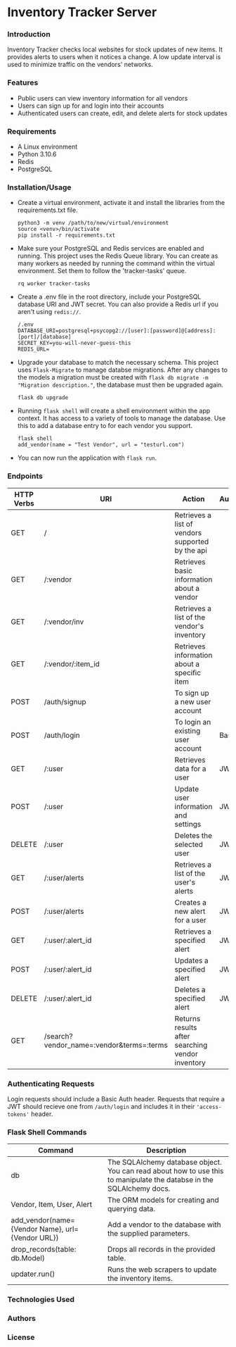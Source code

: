 
# Inventory Tracker Server 
### Introduction
Inventory Tracker checks local websites for stock updates of new items. It provides alerts to users when it notices a change. A low update interval is used to minimize traffic on the vendors' networks.

### Features
* Public users can view inventory information for all vendors
* Users can sign up for and login into their accounts
* Authenticated users can create, edit, and delete alerts for stock updates

### Requirements
* A Linux environment 
* Python 3.10.6
* Redis
* PostgreSQL

### Installation/Usage
* Create a virtual environment, activate it and install the libraries from the requirements.txt file.  
    ```
    python3 -m venv /path/to/new/virtual/environment
    source <venv>/bin/activate
    pip install -r requirements.txt
    ```
* Make sure your PostgreSQL and Redis services are enabled and running. This project uses the Redis Queue library. You can create as many workers as needed by running the command within the virtual environment. Set them to follow the 'tracker-tasks' queue.
    ```
    rq worker tracker-tasks
    ```
* Create a .env file in the root directory, include your PostgreSQL database URI and JWT secret. You can also provide a Redis url if you aren't using `redis://`.
    ```
    /.env  
    DATABASE_URI=postgresql+psycopg2://[user]:[password]@[address]:[port]/[database]
    SECRET_KEY=you-will-never-guess-this
    REDIS_URL=
    ```
* Upgrade your database to match the necessary schema. This project uses `Flask-Migrate` to manage databse migrations. After any changes to the models a migration must be created with `flask db migrate -m "Migration description."`, the database must then be upgraded again.
    ```
    flask db upgrade
    ```
* Running `flask shell` will create a shell environment within the app context. It has access to a variety of tools to manage the database. Use this to add a database entry to for each vendor you support. 
    ```
    flask shell
    add_vendor(name = "Test Vendor", url = "testurl.com")
    ```
* You can now run the application  with `flask run`.    

### Endpoints


| HTTP Verbs | URI | Action | Authentication |
| --- | --- | --- | --- |
| GET | / | Retrieves a list of vendors supported by the api | |
| GET | /:vendor | Retrieves basic information about a vendor |  |
| GET | /:vendor/inv | Retrieves a list of the vendor's inventory | |
| GET | /:vendor/:item_id |Retrieves information about a specific item | |
| POST | /auth/signup | To sign up a new user account |
| POST | /auth/login | To login an existing user account | Basic Auth |
| GET | /:user | Retrieves data for a user | JWT Required |
| POST | /:user | Update user information and settings | JWT Required |
| DELETE | /:user | Deletes the selected user | JWT Required |
| GET | /:user/alerts | Retrieves a list of the user's alerts | JWT Required |
| POST | /:user/alerts | Creates a new alert for a user | JWT Required |
| GET | /:user/:alert_id | Retrieves a specified alert | JWT Required |
| POST | /:user/:alert_id | Updates a specified alert | JWT Required |
| DELETE | /:user/:alert_id | Deletes a specified alert | JWT Required |
| GET | /search?vendor_name=:vendor&terms=:terms | Returns results after searching vendor inventory |


### Authenticating Requests
Login requests should include a Basic Auth header. Requests that require a JWT should recieve one from `/auth/login` and includes it in their `'access-tokens'` header.

### Flask Shell Commands
| Command | Description |
| --- |  --- |
| db | The SQLAlchemy database object. You can read about how to use this to manipulate the databse in the SQLAlchemy docs. |
| Vendor, Item, User, Alert | The ORM models for creating and querying data. |
| add_vendor(name= {Vendor Name}, url= {Vendor URL}) | Add a vendor to the database with the supplied parameters. |
| drop_records(table: db.Model) | Drops all records  in the provided table.|
| updater.run() | Runs the web scrapers to update the inventory items. |

### Technologies Used

### Authors

### License
